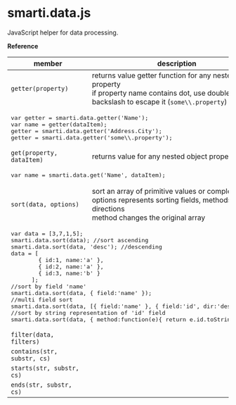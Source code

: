 # smarti.data.js

JavaScript helper for data processing.

<b>Reference</b>

<table>
  <thead>
    <tr>
      <th>member</th>
      <th>description</th>
    </tr>
  </thead>
  <tr>
    <td><code>getter(property)</code></td>
    <td>returns value getter function for any nested object property<br/>if property name contains dot, use double backslash to escape it (<code>some\\.property</code>)</td>
  </tr>
  <tr>
    <td colspan="2">
<pre lang="javascript">var getter = smarti.data.getter('Name');
var name = getter(dataItem);
getter = smarti.data.getter('Address.City');
getter = smarti.data.getter('some\\.property');</pre>
    </td>
  </tr>
  <tr>
    <td><code>get(property, dataItem)</code></td>
    <td>returns value for any nested object property</td>
  </tr>
  <tr>
    <td colspan="2">
      <pre lang="javascript">var name = smarti.data.get('Name', dataItem);</pre>
    </td>
  </tr>
  <tr>
    <td><code>sort(data, options)</code></td>
    <td>sort an array of primitive values or complex objects<br/>options represents sorting fields, methods and directions<br/>method changes the original array</td>
  </tr>
  <tr>
    <td colspan="2">
<pre lang="javascript">
var data = [3,7,1,5];
smarti.data.sort(data); //sort ascending
smarti.data.sort(data, 'desc'); //descending
data = [
        { id:1, name:'a' },
        { id:2, name:'a' },
        { id:3, name:'b' }
      ];
//sort by field 'name'
smarti.data.sort(data, { field:'name' });
//multi field sort
smarti.data.sort(data, [{ field:'name' }, { field:'id', dir:'desc' }]);
//sort by string representation of 'id' field
smarti.data.sort(data, { method:function(e){ return e.id.toString() } });
</pre>
    </td>
  </tr>
  <tr>
    <td><code>filter(data, filters)</code></td>
    <td></td>
  </tr>
  <tr>
    <td><code>contains(str, substr, cs)</code></td>
    <td></td>
  </tr>
  <tr>
    <td><code>starts(str, substr, cs)</code></td>
    <td></td>
  </tr>
  <tr>
    <td><code>ends(str, substr, cs)</code></td>
    <td></td>
  </tr>
</table>
